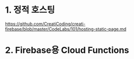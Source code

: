 # 1. 정적 호스팅

https://github.com/CreatiCoding/creati-firebase/blob/master/CodeLabs/101/hosting-static-page.md

# 2. Firebase용 Cloud Functions

